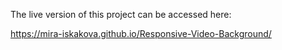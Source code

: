 The live version of this project can be accessed here:

https://mira-iskakova.github.io/Responsive-Video-Background/
